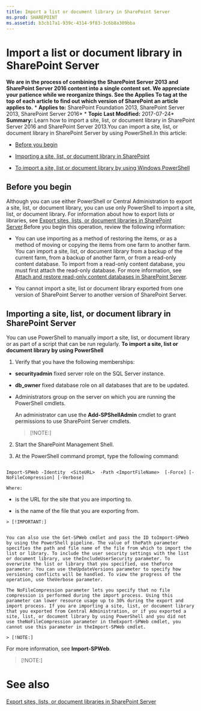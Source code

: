 ```yaml
---
title: Import a list or document library in SharePoint Server
ms.prod: SHAREPOINT
ms.assetid: b3cb17a1-939c-4314-9f83-3c6b8a309bba
---
```



# Import a list or document library in SharePoint Server
 **We are in the process of combining the SharePoint Server 2013 and SharePoint Server 2016 content into a single content set. We appreciate your patience while we reorganize things. See the Applies To tag at the top of each article to find out which version of SharePoint an article applies to.** * **Applies to:** SharePoint Foundation 2013, SharePoint Server 2013, SharePoint Server 2016*  * **Topic Last Modified:** 2017-07-24* **Summary:** Learn how to import a site, list, or document library in SharePoint Server 2016 and SharePoint Server 2013.You can import a site, list, or document library in SharePoint Server by using PowerShell.In this article:
-  [Before you begin](#begin)
    
  
-  [Importing a site, list, or document library in SharePoint](#proc1)
    
  -  [To import a site, list or document library by using Windows PowerShell](#PS)
    
  

## Before you begin
<a name="begin"> </a>

Although you can use either PowerShell or Central Administration to export a site, list, or document library, you can use only PowerShell to import a site, list, or document library. For information about how to export lists or libraries, see  [Export sites, lists, or document libraries in SharePoint Server](html/export-sites-lists-or-document-libraries-in-sharepoint-server.md).Before you begin this operation, review the following information:
- You can use importing as a method of restoring the items, or as a method of moving or copying the items from one farm to another farm. You can import a site, list, or document library from a backup of the current farm, from a backup of another farm, or from a read-only content database. To import from a read-only content database, you must first attach the read-only database. For more information, see  [Attach and restore read-only content databases in SharePoint Server](html/attach-and-restore-read-only-content-databases-in-sharepoint-server.md).
    
  
- You cannot import a site, list or document library exported from one version of SharePoint Server to another version of SharePoint Server.
    
  

## Importing a site, list, or document library in SharePoint Server
<a name="proc1"> </a>

You can use PowerShell to manually import a site, list, or document library or as part of a script that can be run regularly. **To import a site, list or document library by using PowerShell**
1. Verify that you have the following memberships:
    
  - **securityadmin** fixed server role on the SQL Server instance.
    
  
  - **db_owner** fixed database role on all databases that are to be updated.
    
  
  - Administrators group on the server on which you are running the PowerShell cmdlets.
    
  

    An administrator can use the **Add-SPShellAdmin** cmdlet to grant permissions to use SharePoint Server cmdlets.
    
    > [!NOTE:]
      
2. Start the SharePoint Management Shell.
    
  
3. At the PowerShell command prompt, type the following command:
    
  ```
  
Import-SPWeb -Identity  <SiteURL>  -Path <ImportFileName>  [-Force] [-NoFileCompression] [-Verbose]
  ```


    
    
    Where:
    
  -  *<SiteURL>*  is the URL for the site that you are importing to.
    
  
  -  *<ImportFileName>*  is the name of the file that you are exporting from.
    
  

    > [!IMPORTANT:]
      

    You can also use the Get-SPWeb cmdlet and pass the ID toImport-SPWeb by using the PowerShell pipeline. The value of thePath parameter specifies the path and file name of the file from which to import the list or library. To include the user security settings with the list or document library, use theIncludeUserSecurity parameter. To overwrite the list or library that you specified, use theForce parameter. You can use theUpdateVersions parameter to specify how versioning conflicts will be handled. To view the progress of the operation, use theVerbose parameter.
    
    The NoFileCompression parameter lets you specify that no file compression is performed during the import process. Using this parameter can lower resource usage up to 30% during the export and import process. If you are importing a site, list, or document library that you exported from Central Administration, or if you exported a site, list, or document library by using PowerShell and you did not use theNoFileCompression parameter in theExport-SPWeb cmdlet, you cannot use this parameter in theImport-SPWeb cmdlet.
    
    > [!NOTE:]
      
For more information, see **Import-SPWeb**.
> [!NOTE:]

  
    
    


# See also

#### 

 [Export sites, lists, or document libraries in SharePoint Server](html/export-sites-lists-or-document-libraries-in-sharepoint-server.md)
  
    
    

  
    
    

